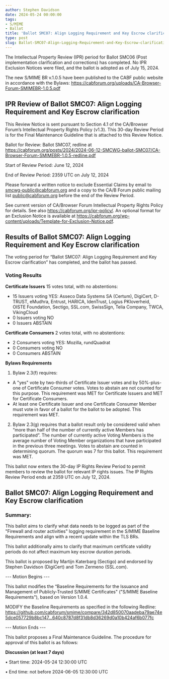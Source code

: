 ```yaml
---
author: Stephen Davidson
date: 2024-05-24 00:00:00
tags:
- S/MIME
- Ballot
title: 'Ballot SMC07: Align Logging Requirement and Key Escrow clarification'
type: post
slug: Ballot-SMC07-Align-Logging-Requirement-and-Key-Escrow-clarification
---
```


The Intellectual Property Review (IPR) period for Ballot SMC06 (Post implementation clarification and corrections) has completed. No IPR Exclusion Notices were filed, and the ballot is adopted as of July 15, 2024.

The new S/MIME BR v.1.0.5 have been published to the CABF public website in accordance with the Bylaws: https://cabforum.org/uploads/CA-Browser-Forum-SMIMEBR-1.0.5.pdf

## IPR Review of Ballot SMC07: Align Logging Requirement and Key Escrow clarification

This Review Notice is sent pursuant to Section 4.1 of the CA/Browser Forum’s Intellectual Property Rights Policy (v1.3). This 30-day Review Period is for the Final Maintenance Guideline that is attached to this Review Notice.

Ballot for Review: Ballot SMC07, redline at https://cabforum.org/posts/2024/2024-06-12-SMCWG-ballot-SMC07/CA-Browser-Forum-SMIMEBR-1.0.5-redline.pdf 

Start of Review Period: June 12, 2024

End of Review Period: 2359 UTC on July 12, 2024

Please forward a written notice to exclude Essential Claims by email to smcwg-public@cabforum.org and a copy to the CA/B Forum public mailing list public@cabforum.org before the end of the Review Period.

See current version of CA/Browser Forum Intellectual Property Rights Policy for details. See also https://cabforum.org/ipr-policy/.  An optional format for an Exclusion Notice is available at https://cabforum.org/wp-content/uploads/Template-for-Exclusion-Notice.pdf.

## Results of Ballot SMC07: Align Logging Requirement and Key Escrow clarification
 
The voting period for “Ballot SMC07: Align Logging Requirement and Key Escrow clarification” has completed, and the ballot has passed.
 
### Voting Results

**Certificate Issuers**
15 votes total, with no abstentions:
* 15 Issuers voting YES: Asseco Data Systems SA (Certum), DigiCert, D-TRUST, eMudhra, Entrust, HARICA, IdenTrust, Logius PKIoverheid, OISTE Foundation, Sectigo, SSL.com, SwissSign, Telia Company, TWCA, VikingCloud
* 0 Issuers voting NO
* 0 Issuers ABSTAIN

**Certificate Consumers**
2 votes total, with no abstentions:
* 2 Consumers voting YES: Mozilla, rundQuadrat
* 0 Consumers voting NO
* 0 Consumers ABSTAIN

**Bylaws Requirements**
1.	Bylaw 2.3(f) requires:
  * A "yes" vote by two-thirds of Certificate Issuer votes and by 50%-plus-one of Certificate Consumer votes. Votes to abstain are not counted for this purpose. This requirement was MET for Certificate Issuers and MET for Certificate Consumers.
  * At least one Certificate Issuer and one Certificate Consumer Member must vote in favor of a ballot for the ballot to be adopted. This requirement was MET.
2.	Bylaw 2.3(g) requires that a ballot result only be considered valid when “more than half of the number of currently active Members has participated”. The number of currently active Voting Members is the average number of Voting Member organizations that have participated in the previous three meetings. Votes to abstain are counted in determining quorum. The quorum was 7 for this ballot. This requirement was MET.

This ballot now enters the 30-day IP Rights Review Period to permit members to review the ballot for relevant IP rights issues.  The IP Rights Review Period ends at 2359 UTC on July 12, 2024. 

## Ballot SMC07: Align Logging Requirement and Key Escrow clarification

### Summary: 
This ballot aims to clarify what data needs to be logged as part of the "Firewall and router activities" logging requirement in the S/MIME Baseline Requirements and align with a recent update within the TLS BRs. 

This ballot additionally aims to clarify that maximum certificate validity periods do not affect maximum key escrow duration periods.

This ballot is proposed by Martijn Katerbarg (Sectigo) and endorsed by Stephen Davidson (DigiCert) and Tom Zermeno (SSL.com).

--- Motion Begins ---

This ballot modifies the “Baseline Requirements for the Issuance and Management of Publicly-Trusted S/MIME Certificates" ("S/MIME Baseline Requirements"), based on Version 1.0.4.

MODIFY the Baseline Requirements as specified in the following Redline: https://github.com/cabforum/smime/compare/342d850070aadeba79ae74e5dce057729b8bc147...640c8787d8f31db8d36269d0a10b424af6b077fc

--- Motion Ends ---

This ballot proposes a Final Maintenance Guideline. The procedure for approval of this ballot is as follows:

**Discussion (at least 7 days)**

•	Start time: 2024-05-24 12:30:00 UTC

•	End time: not before 2024-06-05 12:30:00 UTC

